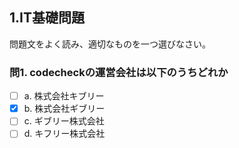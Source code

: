 ## 1.IT基礎問題
問題文をよく読み、適切なものを一つ選びなさい。

### 問1. codecheckの運営会社は以下のうちどれか
- [ ] a. 株式会社キブリー
- [x] b. 株式会社ギブリー
- [ ] c. ギブリー株式会社
- [ ] d. キフリー株式会社
